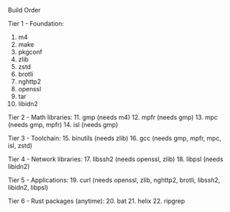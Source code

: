 Build Order

  Tier 1 - Foundation:
  1. m4
  2. make
  3. pkgconf
  4. zlib
  5. zstd
  6. brotli
  7. nghttp2
  8. openssl
  9. tar
  10. libidn2

  Tier 2 - Math libraries:
  11. gmp (needs m4)
  12. mpfr (needs gmp)
  13. mpc (needs gmp, mpfr)
  14. isl (needs gmp)

  Tier 3 - Toolchain:                                                                     15. binutils (needs zlib)
  16. gcc (needs gmp, mpfr, mpc, isl, zstd)

  Tier 4 - Network libraries:
  17. libssh2 (needs openssl, zlib)
  18. libpsl (needs libidn2)

  Tier 5 - Applications:
  19. curl (needs openssl, zlib, nghttp2, brotli, libssh2, libidn2, libpsl)

  Tier 6 - Rust packages (anytime):
  20. bat
  21. helix
  22. ripgrep
